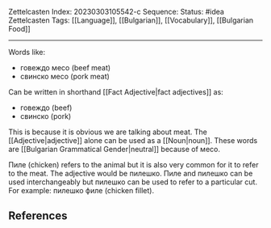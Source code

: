 Zettelcasten Index: 20230303105542-c
Sequence:
Status: #idea
Zettelcasten Tags: [[Language]], [[Bulgarian]], [[Vocabulary]], [[Bulgarian Food]]

---

Words like:
- говеждо месо (beef meat)
- свинско месо (pork meat)

Can be written in shorthand [[Fact Adjective|fact adjectives]] as:
- говеждо (beef)
- свинско (pork)

This is because it is obvious we are talking about meat. The [[Adjective|adjective]] alone can be used as a [[Noun|noun]]. These words are [[Bulgarian Grammatical Gender|neutral]] because of месо.

Пиле (chicken) refers to the animal but it is also very common for it to refer to the meat. The adjective would be пилешко. Пиле and пилешко can be used interchangeably but пилешко can be used to refer to a particular cut. For example: пилешко филе (chicken fillet).

## References